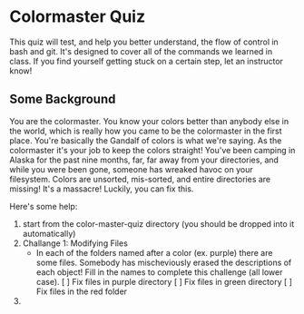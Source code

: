 # Colormaster Quiz #

This quiz will test, and help you better understand, the flow of control in bash and git. It's designed to 
cover all of the commands we learned in class. If you find yourself getting stuck on a certain step, let 
an instructor know! 

## Some Background ##

You are the colormaster. You know your colors better than anybody else in the world, which is really how you came
to be the colormaster in the first place. You're basically the Gandalf of colors is what we're saying. As the colormaster
it's your job to keep the colors straight! You've been camping in Alaska for the past nine months, far, far away from your directories, and while you were been gone, someone has wreaked havoc on your filesystem. Colors are unsorted, mis-sorted, and entire directories are missing! It's a massacre! Luckily,
you can fix this. 

Here's some help:

1. start from the color-master-quiz directory (you should be dropped into it automatically)
2. Challange 1: Modifying Files
	- In each of the folders named after a color (ex. purple) there are some files. Somebody
		has mischeviously erased the descriptions of each object! Fill in the names to complete this
		challenge (all lower case).
	[ ] Fix files in purple directory
	[ ] Fix files in green directory
	[ ] Fix files in the red folder
3.
